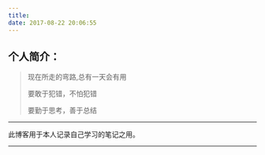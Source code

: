 ```yaml
---
title: 
date: 2017-08-22 20:06:55
---
```


## 个人简介：

>现在所走的弯路,总有一天会有用
>
>要敢于犯错，不怕犯错
>
>要勤于思考，善于总结
>


---

此博客用于本人记录自己学习的笔记之用。

---

